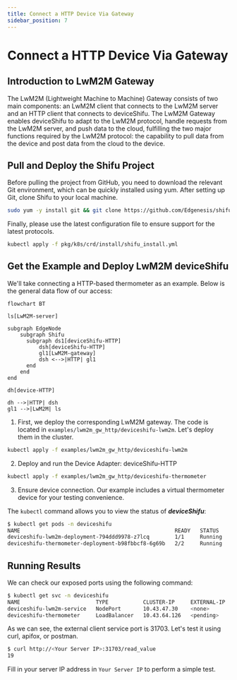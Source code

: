 ```yaml
---
title: Connect a HTTP Device Via Gateway
sidebar_position: 7
---
```


# Connect a HTTP Device Via Gateway

## Introduction to LwM2M Gateway

The LwM2M (Lightweight Machine to Machine) Gateway consists of two main components: an LwM2M client that connects to the LwM2M server and an HTTP client that connects to deviceShifu.  The LwM2M Gateway enables deviceShifu to adapt to the LwM2M protocol, handle requests from the LwM2M server, and push data to the cloud, fulfilling the two major functions required by the LwM2M protocol: the capability to pull data from the device and post data from the cloud to the device.

## Pull and Deploy the Shifu Project

Before pulling the project from GitHub, you need to download the relevant Git environment, which can be quickly installed using yum. After setting up Git, clone Shifu to your local machine.

```bash
sudo yum -y install git && git clone https://github.com/Edgenesis/shifu.git
```

Finally, please use the latest configuration file to ensure support for the latest protocols.

```bash
kubectl apply -f pkg/k8s/crd/install/shifu_install.yml
```

## Get the Example and Deploy LwM2M deviceShifu

We'll take connecting a HTTP-based thermometer as an example. Below is the general data flow of our access:

```mermaid
flowchart BT

ls[LwM2M-server]

subgraph EdgeNode
    subgraph Shifu
      subgraph ds1[deviceShifu-HTTP]
          dsh[deviceShifu-HTTP]
          gl1[LwM2M-gateway]
          dsh <-->|HTTP| gl1
      end
    end
end

dh[device-HTTP]

dh -->|HTTP| dsh
gl1 -->|LwM2M| ls
```

1. First, we deploy the corresponding LwM2M gateway. The code is located in `examples/lwm2m_gw_http/deviceshifu-lwm2m`. Let's deploy them in the cluster.

```bash
kubectl apply -f examples/lwm2m_gw_http/deviceshifu-lwm2m
```

2. Deploy and run the Device Adapter: deviceShifu-HTTP

```bash
kubectl apply -f examples/lwm2m_gw_http/deviceshifu-thermometer
```

3. Ensure device connection. Our example includes a virtual thermometer device for your testing convenience.

The `kubectl` command allows you to view the status of ***deviceShifu***:

```bash
$ kubectl get pods -n deviceshifu
NAME                                                 READY   STATUS    RESTARTS      AGE
deviceshifu-lwm2m-deployment-794ddd9978-z7lcq        1/1     Running   2 (44m ago)   44m
deviceshifu-thermometer-deployment-b98fbbcf8-6g69b   2/2     Running   3 (42m ago)   43m
```

## Running Results

We can check our exposed ports using the following command:

```bash
$ kubectl get svc -n deviceshifu
NAME                        TYPE           CLUSTER-IP     EXTERNAL-IP   PORT(S)                       AGE
deviceshifu-lwm2m-service   NodePort       10.43.47.30    <none>        80:30080/TCP,5683:30000/UDP   47m
deviceshifu-thermometer     LoadBalancer   10.43.64.126   <pending>     80:31703/TCP                  46m
```

As we can see, the external client service port is 31703. Let's test it using curl, apifox, or postman.

```bash
$ curl http://<Your Server IP>:31703/read_value
19
```

Fill in your server IP address in `Your Server IP` to perform a simple test.
